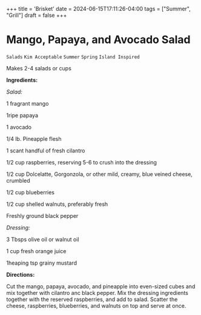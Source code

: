 +++
title = 'Brisket'
date = 2024-06-15T17:11:26-04:00
tags = ["Summer", "Grill"]
draft = false
+++
# Mango, Papaya, and Avocado Salad

`Salads` `Kim Acceptable` `Summer` `Spring` `Island Inspired`

Makes 2-4 salads or cups

**Ingredients:**

_Salad:_

1 fragrant mango

1ripe papaya

1 avocado 

1/4 lb. Pineapple flesh 

1 scant handful of fresh cilantro 

1/2 cup raspberries, reserving 5-6 to crush into the dressing

1/2 cup Dolcelatte, Gorgonzola, or other mild, creamy, blue veined cheese, crumbled

1/2 cup blueberries 

1/2 cup shelled walnuts, preferably fresh

Freshly ground black pepper

_Dressing:_

3 Tbsps olive oil or walnut oil

1 cup fresh orange juice

1heaping tsp grainy mustard

**Directions:** 

Cut the mango, papaya, avocado, and pineapple into even-sized cubes and mix together with cilantro anc black pepper. Mix the dressing ingredients together with the reserved raspberries, and add to salad. Scatter the cheese, raspberries, blueberries, and walnuts on top and serve at once. 
